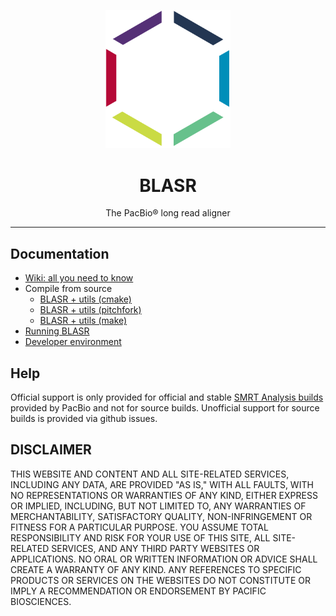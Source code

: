 <p align="center">
  <img src="doc/img/blasr.png" alt="blasr logo" width="200px"/>
</p>
<h1 align="center">BLASR</h1>
<p align="center">The PacBio® long read aligner</p>

***
## Documentation

 - [Wiki: all you need to know](https://github.com/PacificBiosciences/blasr/wiki)
 - Compile from source
    - [BLASR + utils (cmake)](doc/INSTALL_CMAKE.md)
    - [BLASR + utils (pitchfork)](https://github.com/PacificBiosciences/pitchfork/wiki/Installing-blasr-with-pitchfork)
    - [BLASR + utils (make)](doc/INSTALL_MAKE.md)
 - [Running BLASR](doc/EXAMPLES.md)
 - [Developer environment](doc/DEVELOPER.md)

## Help

Official support is only provided for official and stable
[SMRT Analysis builds](http://www.pacb.com/products-and-services/analytical-software/)
provided by PacBio and not for source builds.
Unofficial support for source builds is provided via github issues.

DISCLAIMER
----------
THIS WEBSITE AND CONTENT AND ALL SITE-RELATED SERVICES, INCLUDING ANY DATA, ARE PROVIDED "AS IS," WITH ALL FAULTS, WITH NO REPRESENTATIONS OR WARRANTIES OF ANY KIND, EITHER EXPRESS OR IMPLIED, INCLUDING, BUT NOT LIMITED TO, ANY WARRANTIES OF MERCHANTABILITY, SATISFACTORY QUALITY, NON-INFRINGEMENT OR FITNESS FOR A PARTICULAR PURPOSE. YOU ASSUME TOTAL RESPONSIBILITY AND RISK FOR YOUR USE OF THIS SITE, ALL SITE-RELATED SERVICES, AND ANY THIRD PARTY WEBSITES OR APPLICATIONS. NO ORAL OR WRITTEN INFORMATION OR ADVICE SHALL CREATE A WARRANTY OF ANY KIND. ANY REFERENCES TO SPECIFIC PRODUCTS OR SERVICES ON THE WEBSITES DO NOT CONSTITUTE OR IMPLY A RECOMMENDATION OR ENDORSEMENT BY PACIFIC BIOSCIENCES.
